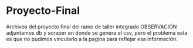 # Proyecto-Final
Archivos del proyecto final del ramo de taller integrado
OBSERVACIÓN
adjuntamos db y scraper en donde se genera el csv, pero el problema esta es que no pudimos vincularlo a la pagina para reflejar esa información.
